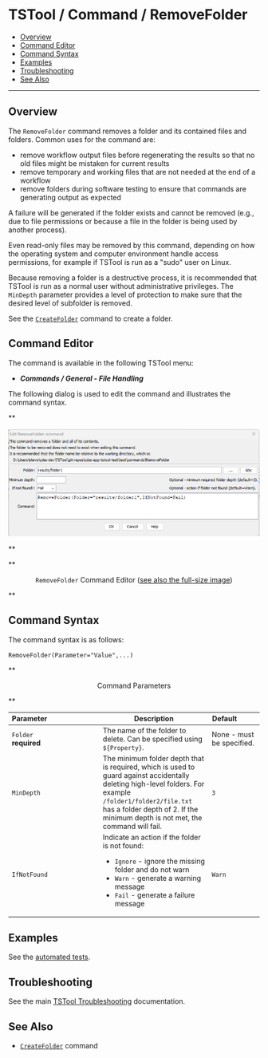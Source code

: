 # TSTool / Command / RemoveFolder #

*   [Overview](#overview)
*   [Command Editor](#command-editor)
*   [Command Syntax](#command-syntax)
*   [Examples](#examples)
*   [Troubleshooting](#troubleshooting)
*   [See Also](#see-also)

-------------------------

## Overview ##

The `RemoveFolder` command removes a folder and its contained files and folders.
Common uses for the command are:

*   remove workflow output files before regenerating the results so that no old files might be mistaken for current results
*   remove temporary and working files that are not needed at the end of a workflow
*   remove folders during software testing to ensure that commands are generating output as expected

A failure will be generated if the folder exists and cannot be removed (e.g., due to file permissions or because
a file in the folder is being used by another process).

Even read-only files may be removed by this command, depending on how the operating system and computer environment handle access permissions,
for example if TSTool is run as a "sudo" user on Linux.

Because removing a folder is a destructive process, it is recommended that TSTool is run as a normal user without administrative privileges.
The `MinDepth` parameter provides a level of protection to make sure that the desired level of subfolder is removed.

See the [`CreateFolder`](../CreateFolder/CreateFolder.md) command to create a folder.

## Command Editor ##

The command is available in the following TSTool menu:

*   ***Commands / General - File Handling***

The following dialog is used to edit the command and illustrates the command syntax.

**<p style="text-align: center;">
![RemoveFolder command editor](RemoveFolder.png)
</p>**

**<p style="text-align: center;">
`RemoveFolder` Command Editor (<a href="../RemoveFolder.png">see also the full-size image</a>)
</p>**

## Command Syntax ##

The command syntax is as follows:

```text
RemoveFolder(Parameter="Value",...)
```
**<p style="text-align: center;">
Command Parameters
</p>**

|**Parameter**&nbsp;&nbsp;&nbsp;&nbsp;&nbsp;&nbsp;&nbsp;&nbsp;&nbsp;&nbsp;&nbsp;&nbsp;&nbsp;&nbsp;&nbsp;&nbsp;&nbsp;&nbsp;&nbsp;&nbsp;&nbsp;&nbsp;&nbsp;&nbsp;&nbsp;&nbsp; | **Description** | **Default**&nbsp;&nbsp;&nbsp;&nbsp;&nbsp;&nbsp;&nbsp;&nbsp;&nbsp;&nbsp; |
|--------------|-----------------|----------------- |
|`Folder`<br>**required**   | The name of the folder to delete.  Can be specified using `${Property}`. | None - must be specified. |
|`MinDepth` | The minimum folder depth that is required, which is used to guard against accidentally deleting high-level folders. For example `/folder1/folder2/file.txt` has a folder depth of 2. If the minimum depth is not met, the command will fail. | `3` |
|`IfNotFound`  | Indicate an action if the folder is not found:<ul><li>`Ignore` - ignore the missing folder and do not warn</li><li>`Warn` - generate a warning message</li><li>`Fail` - generate a failure message</li></ul> | `Warn` |

## Examples ##

See the [automated tests](https://github.com/OpenCDSS/cdss-app-tstool-test/tree/master/test/commands/RemoveFolder).

## Troubleshooting ##

See the main [TSTool Troubleshooting](../../troubleshooting/troubleshooting.md) documentation.

## See Also ##

*   [`CreateFolder`](../CreateFolder/CreateFolder.md) command
